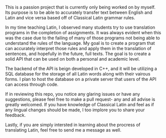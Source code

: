 This is a passion project that is currently only being worked on by myself. 
Its purpose is to be able to accurately transfer text between English and Latin and vice versa based off of Classical Latin grammar rules.

In my time teaching Latin, I observed many students try to use translation programs in the completion of assignments. 
It was always evident when this was the case due to the failing of many of those programs not being able to understand the rules of the language. 
My goal is to create a program that can accurately interpret those rules and apply them in the translation of sentences, and hopefully in the future, full texts. 
The goal is to create a solid API that can be used on both a personal and academic level. 

The backend of the API is beign developed in C++, and it will be utilizing a SQL database for the storage of all Latin words along with their vairous forms.
I plan to host the database on a private server that users of the API can access through code.

If in reviewing this repo, you notice any glaring issues or have any suggestions, please feel free to make a pull request- any and all advise is greatly welcomed. 
If you have knowledge of Classical Latin and feel as if any lingual changes should be made, I too implore you to share your feedback.

Lastly, if you are simply intersted in learning about the procress of translating Latin, feel free to send me a message as well.
